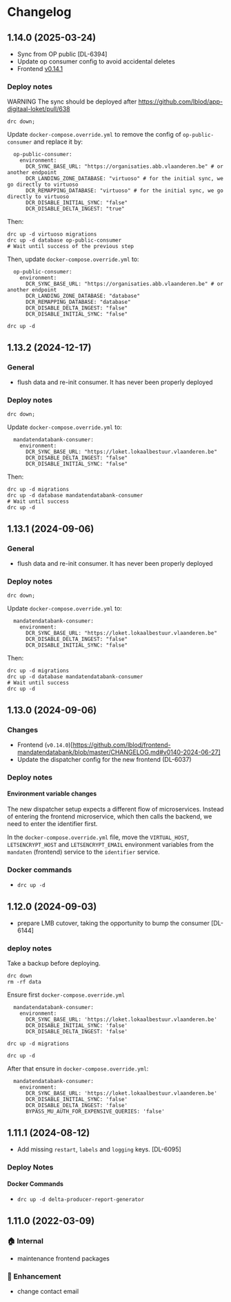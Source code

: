 # Changelog
## 1.14.0 (2025-03-24)
- Sync from OP public [DL-6394]
- Update op consumer config to avoid accidental deletes
- Frontend [v0.14.1](https://github.com/lblod/frontend-mandatendatabank/blob/1ed37a9357269cb360561468e583548da1d7419a/CHANGELOG.md#v0141-2025-03-20)

### Deploy notes

WARNING The sync should be deployed after https://github.com/lblod/app-digitaal-loket/pull/638

```
drc down;
```
Update `docker-compose.override.yml` to remove the config of `op-public-consumer` and replace it by:
```
  op-public-consumer:
    environment:
      DCR_SYNC_BASE_URL: "https://organisaties.abb.vlaanderen.be" # or another endpoint
      DCR_LANDING_ZONE_DATABASE: "virtuoso" # for the initial sync, we go directly to virtuoso
      DCR_REMAPPING_DATABASE: "virtuoso" # for the initial sync, we go directly to virtuoso
      DCR_DISABLE_INITIAL_SYNC: "false"
      DCR_DISABLE_DELTA_INGEST: "true"
```
Then:
```
drc up -d virtuoso migrations
drc up -d database op-public-consumer
# Wait until success of the previous step
```
Then, update `docker-compose.override.yml` to:
```
  op-public-consumer:
    environment:
      DCR_SYNC_BASE_URL: "https://organisaties.abb.vlaanderen.be" # or another endpoint
      DCR_LANDING_ZONE_DATABASE: "database"
      DCR_REMAPPING_DATABASE: "database"
      DCR_DISABLE_DELTA_INGEST: "false"
      DCR_DISABLE_INITIAL_SYNC: "false"
```
```
drc up -d
```
## 1.13.2 (2024-12-17)
### General
 - flush data and re-init consumer. It has never been properly deployed
### Deploy notes
```
drc down;
```
Update `docker-compose.override.yml` to:

```
  mandatendatabank-consumer:
    environment:
      DCR_SYNC_BASE_URL: "https://loket.lokaalbestuur.vlaanderen.be"
      DCR_DISABLE_DELTA_INGEST: "false"
      DCR_DISABLE_INITIAL_SYNC: "false"
```
Then:
```
drc up -d migrations
drc up -d database mandatendatabank-consumer
# Wait until success
drc up -d
```

## 1.13.1 (2024-09-06)
### General
 - flush data and re-init consumer. It has never been properly deployed
### Deploy notes
```
drc down;
```
Update `docker-compose.override.yml` to:

```
  mandatendatabank-consumer:
    environment:
      DCR_SYNC_BASE_URL: "https://loket.lokaalbestuur.vlaanderen.be"
      DCR_DISABLE_DELTA_INGEST: "false"
      DCR_DISABLE_INITIAL_SYNC: "false"
```
Then:
```
drc up -d migrations
drc up -d database mandatendatabank-consumer
# Wait until success
drc up -d
```

## 1.13.0 (2024-09-06)
### Changes
- Frontend (`v0.14.0`)[https://github.com/lblod/frontend-mandatendatabank/blob/master/CHANGELOG.md#v0140-2024-06-27]
- Update the dispatcher config for the new frontend (DL-6037)
### Deploy notes
#### Environment variable changes
The new dispatcher setup expects a different flow of microservices. Instead of entering the frontend microservice, which then calls the backend, we need to enter the identifier first.

In the `docker-compose.override.yml` file, move the `VIRTUAL_HOST`, `LETSENCRYPT_HOST` and `LETSENCRYPT_EMAIL` environment variables from the `mandaten` (frontend) service to the `identifier` service.

### Docker commands
- `drc up -d`

## 1.12.0 (2024-09-03)
- prepare LMB cutover, taking the opportunity to bump the consumer [DL-6144]
### deploy notes
Take a backup before deploying.
```
drc down
rm -rf data
```
Ensure first `docker-compose.override.yml`
```
  mandatendatabank-consumer:
    environment:
      DCR_SYNC_BASE_URL: 'https://loket.lokaalbestuur.vlaanderen.be'
      DCR_DISABLE_INITIAL_SYNC: 'false'
      DCR_DISABLE_DELTA_INGEST: 'false'
```
```
drc up -d migrations
```
```
drc up -d
```
After that ensure in `docker-compose.override.yml`:
```
  mandatendatabank-consumer:
    environment:
      DCR_SYNC_BASE_URL: 'https://loket.lokaalbestuur.vlaanderen.be'
      DCR_DISABLE_INITIAL_SYNC: 'false'
      DCR_DISABLE_DELTA_INGEST: 'false'
      BYPASS_MU_AUTH_FOR_EXPENSIVE_QUERIES: 'false'
```

## 1.11.1 (2024-08-12)
 - Add missing `restart`, `labels` and `logging` keys. [DL-6095]
### Deploy Notes
#### Docker Commands
 - `drc up -d delta-producer-report-generator`
## 1.11.0 (2022-03-09)
### :house: Internal
- maintenance frontend packages
### :rocket: Enhancement
- change contact email
